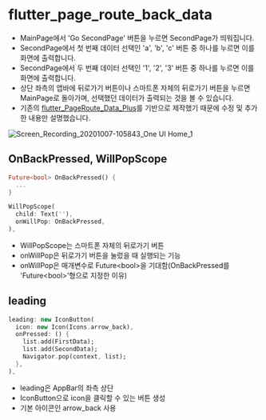 # flutter_page_route_back_data

- MainPage에서 'Go SecondPage' 버튼을 누르면 SecondPage가 띄워집니다.
- SecondPage에서 첫 번째 데이터 선택인 'a', 'b', 'c' 버튼 중 하나를 누르면 이를 화면에 출력합니다.
- SecondPage에서 두 번째 데이터 선택인 '1', '2', '3' 버튼 중 하나를 누르면 이를 화면에 출력합니다.
- 상단 좌측의 앱바에 뒤로가기 버튼이나 스마트폰 자체의 뒤로가기 버튼을 누르면 MainPage로 돌아가며, 선택했던 데이터가 출력되는 것을 볼 수 있습니다.
- 기존의 [flutter_PageRoute_Data_Plus](https://github.com/OOGEE/flutter_PageRoute_Data_Plus)를 기반으로 제작했기 때문에 수정 및 추가한 내용만 설명했습니다.

![Screen_Recording_20201007-105843_One UI Home_1](https://user-images.githubusercontent.com/46275549/95278965-66ea3200-088c-11eb-8342-6b3bd3eb03db.gif)

## OnBackPressed, WillPopScope
~~~dart
Future<bool> OnBackPressed() {
  ...
}
~~~

~~~dart
WillPopScope(
  child: Text(''),
  onWillPop: OnBackPressed,
),
~~~
- WillPopScope는 스마트폰 자체의 뒤로가기 버튼
- onWillPop은 뒤로가기 버튼을 눌렀을 때 실행되는 기능
- onWillPop은 매개변수로 Future\<bool>을 기대함(OnBackPressed를 'Future\<bool>'형으로 지정한 이유)

## leading
~~~dart
leading: new IconButton(
  icon: new Icon(Icons.arrow_back),
  onPressed: () {
    list.add(FirstData);
    list.add(SecondData);
    Navigator.pop(context, list);
  },
),
~~~
- leading은 AppBar의 좌측 상단
- IconButton으로 icon을 클릭할 수 있는 버튼 생성
- 기본 아이콘인 arrow_back 사용
